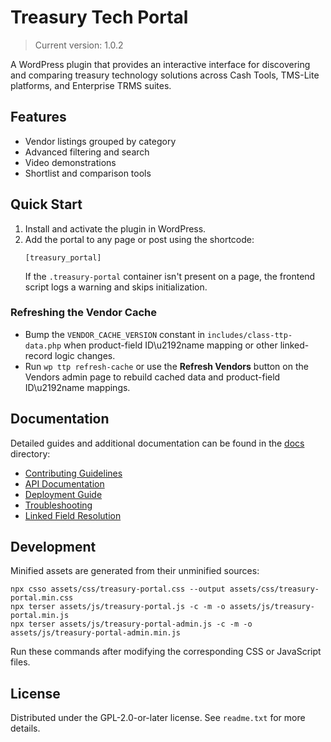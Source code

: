 # Treasury Tech Portal

> Current version: 1.0.2

A WordPress plugin that provides an interactive interface for discovering and comparing treasury technology solutions across Cash Tools, TMS-Lite platforms, and Enterprise TRMS suites.

## Features
- Vendor listings grouped by category
- Advanced filtering and search
- Video demonstrations
- Shortlist and comparison tools

## Quick Start
1. Install and activate the plugin in WordPress.
2. Add the portal to any page or post using the shortcode:
   ```
   [treasury_portal]
   ```
   If the `.treasury-portal` container isn't present on a page, the frontend script logs a warning and skips initialization.

### Refreshing the Vendor Cache
- Bump the `VENDOR_CACHE_VERSION` constant in `includes/class-ttp-data.php` when product-field ID\u2192name mapping or other linked-record logic changes.
- Run `wp ttp refresh-cache` or use the **Refresh Vendors** button on the Vendors admin page to rebuild cached data and product-field ID\u2192name mappings.

## Documentation
Detailed guides and additional documentation can be found in the [docs](docs/) directory:
- [Contributing Guidelines](docs/CONTRIBUTING.md)
- [API Documentation](docs/API.md)
- [Deployment Guide](docs/WORDPRESS-COM-DEPLOYMENT.md)
- [Troubleshooting](docs/TROUBLESHOOTING.md)
- [Linked Field Resolution](docs/LINKED_FIELDS.md)

## Development

Minified assets are generated from their unminified sources:

```
npx csso assets/css/treasury-portal.css --output assets/css/treasury-portal.min.css
npx terser assets/js/treasury-portal.js -c -m -o assets/js/treasury-portal.min.js
npx terser assets/js/treasury-portal-admin.js -c -m -o assets/js/treasury-portal-admin.min.js
```

Run these commands after modifying the corresponding CSS or JavaScript files.

## License
Distributed under the GPL-2.0-or-later license. See `readme.txt` for more details.
